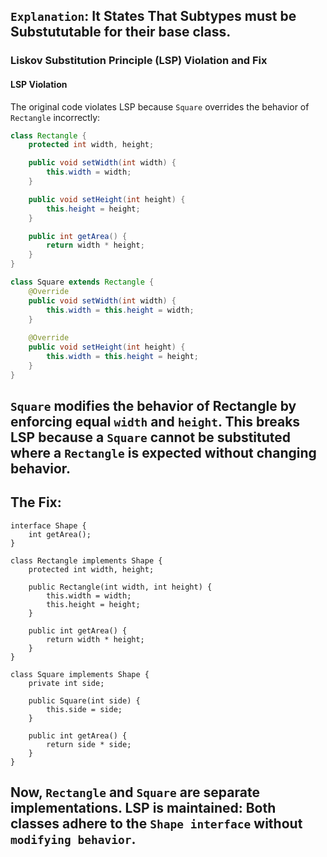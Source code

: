 `Explanation`: It States That Subtypes must be Substututable for their base class.
---
### Liskov Substitution Principle (LSP) Violation and Fix

#### LSP Violation
The original code violates LSP because `Square` overrides the behavior of `Rectangle` incorrectly:
```java
class Rectangle {
    protected int width, height;

    public void setWidth(int width) {
        this.width = width;
    }

    public void setHeight(int height) {
        this.height = height;
    }

    public int getArea() {
        return width * height;
    }
}

class Square extends Rectangle {
    @Override
    public void setWidth(int width) {
        this.width = this.height = width;
    }
  
    @Override
    public void setHeight(int height) {
        this.width = this.height = height;
    }
}
```
`Square` modifies the behavior of Rectangle by enforcing equal `width` and `height`.
This breaks LSP because a `Square` cannot be substituted where a `Rectangle` is expected without changing behavior.
-----
## The Fix: 
```
interface Shape {
    int getArea();
}

class Rectangle implements Shape {
    protected int width, height;

    public Rectangle(int width, int height) {
        this.width = width;
        this.height = height;
    }

    public int getArea() {
        return width * height;
    }
}

class Square implements Shape {
    private int side;

    public Square(int side) {
        this.side = side;
    }

    public int getArea() {
        return side * side;
    }
}
```
Now, `Rectangle` and `Square` are separate implementations.
LSP is maintained: Both classes adhere to the `Shape interface` without `modifying behavior`.
-----
